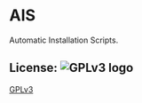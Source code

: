 # AIS
Automatic Installation Scripts.

## License: ![GPLv3 logo](https://www.gnu.org/graphics/gplv3-127x51.png)

[GPLv3](LICENSE)
